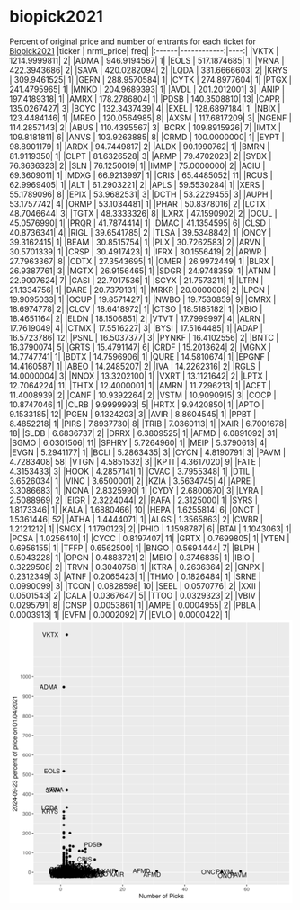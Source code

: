 # biopick2021
Percent of original price and number of entrants for each ticket for [Biopick2021](https://twitter.com/hashtag/Biopick2021)
|ticker |   nrml_price| freq|
|:------|------------:|----:|
|VKTX   | 1214.9999811|    2|
|ADMA   |  946.9194567|    1|
|EOLS   |  517.1874685|    1|
|VRNA   |  422.3943686|    2|
|SAVA   |  420.0282094|    2|
|LQDA   |  331.6666603|    2|
|KRYS   |  309.9461525|    1|
|GERN   |  288.9570584|    1|
|CYTK   |  274.8977604|    1|
|PTGX   |  241.4795965|    1|
|MNKD   |  204.9689393|    1|
|AVDL   |  201.2012001|    3|
|ANIP   |  197.4189318|    1|
|AMRX   |  178.2786804|    1|
|PDSB   |  140.3508810|   13|
|CAPR   |  135.0267427|    3|
|BCYC   |  132.3437439|    4|
|EXEL   |  128.6897184|    1|
|NBIX   |  123.4484146|    1|
|MREO   |  120.0564985|    8|
|AXSM   |  117.6817209|    3|
|NGENF  |  114.2857143|    2|
|ABUS   |  110.4395567|    3|
|BCRX   |  109.8915926|    7|
|IMTX   |  109.8181811|    6|
|ANVS   |  103.9263885|    8|
|CRMD   |  100.0000000|    1|
|EYPT   |   98.8901179|    1|
|ARDX   |   94.7449817|    2|
|ALDX   |   90.1990762|    1|
|BMRN   |   81.9119350|    1|
|CLPT   |   81.6326528|    3|
|ARMP   |   79.4702023|    2|
|SYBX   |   76.3636323|    2|
|SLN    |   76.1250019|    1|
|IMMP   |   75.0000000|    2|
|ACIU   |   69.3609011|    1|
|MDXG   |   66.9213997|    1|
|CRIS   |   65.4485052|   11|
|RCUS   |   62.9969405|    1|
|ALT    |   61.2903221|    2|
|APLS   |   59.5530284|    1|
|XERS   |   55.1789096|    8|
|EPIX   |   53.9682531|    3|
|DCTH   |   53.2229455|    3|
|AUPH   |   53.1757742|    4|
|ORMP   |   53.1034481|    1|
|PHAR   |   50.8378016|    2|
|LCTX   |   48.7046644|    3|
|TGTX   |   48.3333326|    8|
|LXRX   |   47.1590902|    2|
|OCUL   |   45.0576990|    1|
|PRQR   |   41.7874414|    1|
|DMAC   |   41.1354595|    6|
|CLSD   |   40.8736341|    4|
|RIGL   |   39.6541785|    2|
|TLSA   |   39.5348842|    1|
|ONCY   |   39.3162415|    1|
|BEAM   |   30.8515754|    1|
|PLX    |   30.7262583|    2|
|ARVN   |   30.5701339|    1|
|CRSP   |   30.4917423|    1|
|IFRX   |   30.1556419|    2|
|ARWR   |   27.7963367|    8|
|CDTX   |   27.3543695|    1|
|OMER   |   26.9972449|    1|
|BLRX   |   26.9387761|    3|
|MGTX   |   26.9156465|    1|
|SDGR   |   24.9748359|    1|
|ATNM   |   22.9007624|    7|
|CASI   |   22.7017536|    1|
|SCYX   |   21.7573211|    1|
|LTRN   |   21.1334756|    1|
|DARE   |   20.7379131|    1|
|MRKR   |   20.0000006|    2|
|LPCN   |   19.9095033|    1|
|OCUP   |   19.8571427|    1|
|NWBO   |   19.7530859|    9|
|CMRX   |   18.6974778|    2|
|CLOV   |   18.6418972|    1|
|CTSO   |   18.5185182|    1|
|XBIO   |   18.4651164|    2|
|ELDN   |   18.1506851|    2|
|VTVT   |   17.7999997|    4|
|ALRN   |   17.7619049|    4|
|CTMX   |   17.5516227|    3|
|BYSI   |   17.5164485|    1|
|ADAP   |   16.5723786|   12|
|PSNL   |   16.5037377|    3|
|PYNKF  |   16.4102556|    2|
|BNTC   |   16.3790074|    5|
|GRTS   |   15.4791147|    6|
|CRDF   |   15.2013624|    2|
|MGNX   |   14.7747741|    1|
|BDTX   |   14.7596906|    1|
|QURE   |   14.5810674|    1|
|EPGNF  |   14.4160587|    1|
|ABEO   |   14.2485207|    2|
|IVA    |   14.2262316|    2|
|RGLS   |   14.0000004|    3|
|NNOX   |   13.3202100|    1|
|VXRT   |   13.1121642|    2|
|LPTX   |   12.7064224|   11|
|THTX   |   12.4000001|    1|
|AMRN   |   11.7296213|    1|
|ACET   |   11.4008939|    2|
|CANF   |   10.9392264|    2|
|VSTM   |   10.9090915|    3|
|COCP   |   10.8747046|    1|
|CLRB   |    9.9999993|    5|
|HRTX   |    9.9420850|    1|
|APTO   |    9.1533185|   12|
|PGEN   |    9.1324203|    3|
|AVIR   |    8.8604545|    1|
|PPBT   |    8.4852218|    1|
|PIRS   |    7.8937730|    8|
|TRIB   |    7.0360113|    1|
|XAIR   |    6.7001678|   18|
|SLDB   |    6.6836737|    2|
|DRRX   |    6.3809525|    1|
|AFMD   |    6.0891092|   31|
|SGMO   |    6.0301506|   11|
|SPHRY  |    5.7264960|    1|
|MEIP   |    5.3790613|    4|
|EVGN   |    5.2941177|    1|
|BCLI   |    5.2863435|    3|
|CYCN   |    4.8190791|    3|
|PAVM   |    4.7283408|   58|
|VTGN   |    4.5851532|    3|
|KPTI   |    4.3617020|    9|
|FATE   |    4.3153433|    3|
|HOOK   |    4.2857141|    1|
|CVAC   |    3.7955348|    1|
|DTIL   |    3.6526034|    1|
|VINC   |    3.6500001|    2|
|KZIA   |    3.5634745|    4|
|APRE   |    3.3086683|    1|
|NCNA   |    2.8325990|    1|
|CYDY   |    2.6800670|    3|
|LYRA   |    2.5088969|    2|
|EIGR   |    2.3224044|    2|
|RAFA   |    2.3125000|    1|
|SYRS   |    1.8173346|    1|
|KALA   |    1.6880466|   10|
|HEPA   |    1.6255814|    6|
|ONCT   |    1.5361446|   52|
|ATHA   |    1.4444071|    1|
|ALGS   |    1.3565863|    2|
|CWBR   |    1.2121212|    1|
|SNGX   |    1.1790123|    2|
|PHIO   |    1.1598787|    6|
|BTAI   |    1.1043063|    1|
|PCSA   |    1.0256410|    1|
|CYCC   |    0.8197407|   11|
|GRTX   |    0.7699805|    1|
|YTEN   |    0.6956155|    1|
|TFFP   |    0.6562500|    1|
|BNGO   |    0.5694444|    7|
|BLPH   |    0.5043228|    1|
|OPGN   |    0.4883721|    2|
|MBIO   |    0.3746835|    1|
|IBIO   |    0.3229508|    2|
|TRVN   |    0.3040758|    1|
|KTRA   |    0.2636364|    2|
|GNPX   |    0.2312349|    3|
|ATNF   |    0.2065423|    1|
|THMO   |    0.1826484|    1|
|SRNE   |    0.0990099|    3|
|TCON   |    0.0828598|   10|
|SEEL   |    0.0570776|    2|
|XXII   |    0.0501543|    2|
|CALA   |    0.0367647|    5|
|TTOO   |    0.0329323|    2|
|VBIV   |    0.0295791|    8|
|CNSP   |    0.0053861|    1|
|AMPE   |    0.0004955|    2|
|PBLA   |    0.0003913|    1|
|EVFM   |    0.0002092|    7|
|EVLO   |    0.0000422|    1|
![retvspicks](biopicks.png?raw=true)
